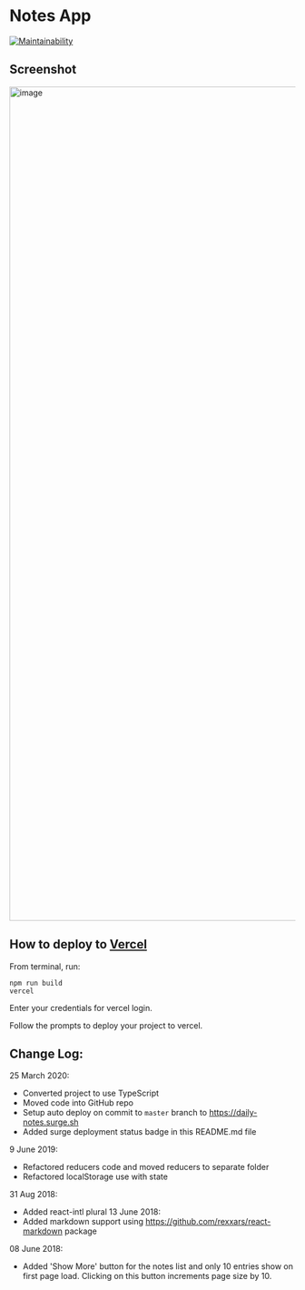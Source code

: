 # Notes App

[![Maintainability](https://api.codeclimate.com/v1/badges/e4052af8762eb425821a/maintainability)](https://codeclimate.com/github/jayeshcp/daily-notes/maintainability)

## Screenshot

<img width="1469" alt="image" src="https://user-images.githubusercontent.com/4054338/179549826-2c5d50e1-2897-47ef-8492-b1fcbf0a3966.png">


## How to deploy to [Vercel](https://vercel.com/)

From terminal, run: 

```shell
npm run build
vercel
```

Enter your credentials for vercel login.

Follow the prompts to deploy your project to vercel.


## Change Log:

25 March 2020:

- Converted project to use TypeScript
- Moved code into GitHub repo
- Setup auto deploy on commit to `master` branch to https://daily-notes.surge.sh
- Added surge deployment status badge in this README.md file

9 June 2019:

- Refactored reducers code and moved reducers to separate folder
- Refactored localStorage use with state

31 Aug 2018:

- Added react-intl plural
  13 June 2018:
- Added markdown support using https://github.com/rexxars/react-markdown package

08 June 2018:

- Added 'Show More' button for the notes list and only 10 entries show on first page load. Clicking on this button increments page size by 10.
